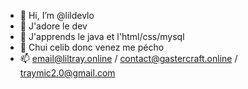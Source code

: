 - 👋 Hi, I’m @lildevlo
- 👀 J'adore le dev
- 🌱 J'apprends le java et l'html/css/mysql
- 💞️ Chui celib donc venez me pécho
- 📫 email@liltray.online / contact@gastercraft.online / traymic2.0@gmail.com

<!---
lildevlo/lildevlo is a ✨ special ✨ repository because its `README.md` (this file) appears on your GitHub profile.
You can click the Preview link to take a look at your changes.
--->
